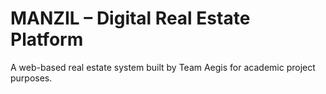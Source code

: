 # MANZIL – Digital Real Estate Platform
A web-based real estate system built by Team Aegis for academic project purposes.
